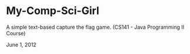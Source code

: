 # My-Comp-Sci-Girl
A simple text-based capture the flag game. (CS141 - Java Programming II Course)

June 1, 2012
